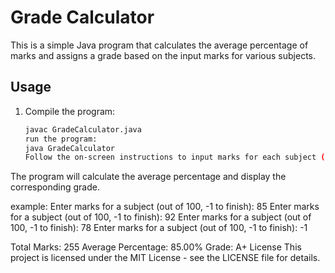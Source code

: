 # Grade Calculator

This is a simple Java program that calculates the average percentage of marks and assigns a grade based on the input marks for various subjects.

## Usage

1. Compile the program:
   ```bash
   javac GradeCalculator.java
   run the program:
   java GradeCalculator
   Follow the on-screen instructions to input marks for each subject (out of 100). Enter -1 to finish input.

The program will calculate the average percentage and display the corresponding grade.
   
example:
Enter marks for a subject (out of 100, -1 to finish): 85
Enter marks for a subject (out of 100, -1 to finish): 92
Enter marks for a subject (out of 100, -1 to finish): 78
Enter marks for a subject (out of 100, -1 to finish): -1

Total Marks: 255
Average Percentage: 85.00%
Grade: A+
License
This project is licensed under the MIT License - see the LICENSE file for details.
